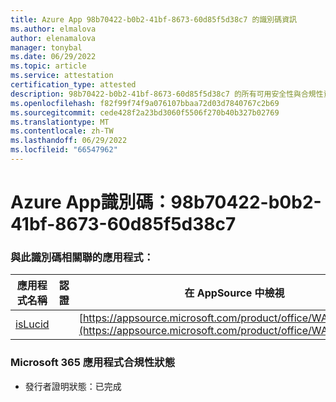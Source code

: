 ```yaml
---
title: Azure App 98b70422-b0b2-41bf-8673-60d85f5d38c7 的識別碼資訊
ms.author: elmalova
author: elenamalova
manager: tonybal
ms.date: 06/29/2022
ms.topic: article
ms.service: attestation
certification_type: attested
description: 98b70422-b0b2-41bf-8673-60d85f5d38c7 的所有可用安全性與合規性資訊。
ms.openlocfilehash: f82f99f74f9a076107bbaa72d03d7840767c2b69
ms.sourcegitcommit: cede428f2a23bd3060f5506f270b40b327b02769
ms.translationtype: MT
ms.contentlocale: zh-TW
ms.lasthandoff: 06/29/2022
ms.locfileid: "66547962"
---
```

# <a name="azure-app-id-98b70422-b0b2-41bf-8673-60d85f5d38c7"></a>Azure App識別碼：98b70422-b0b2-41bf-8673-60d85f5d38c7


### <a name="apps-associated-with-this-id"></a>與此識別碼相關聯的應用程式：
| **應用程式名稱** | **認證** | **在 AppSource 中檢視** |
|--------------|---------------|-----------------------|
| [isLucid](../forward/WA200002385.md) |  | [https://appsource.microsoft.com/product/office/WA200002385](https://appsource.microsoft.com/product/office/WA200002385) |

### <a name="microsoft-365-app-compliance-status"></a>Microsoft 365 應用程式合規性狀態
- 發行者證明狀態：已完成

